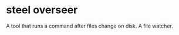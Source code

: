 steel overseer
==============
A tool that runs a command after files change on disk.
A file watcher.

